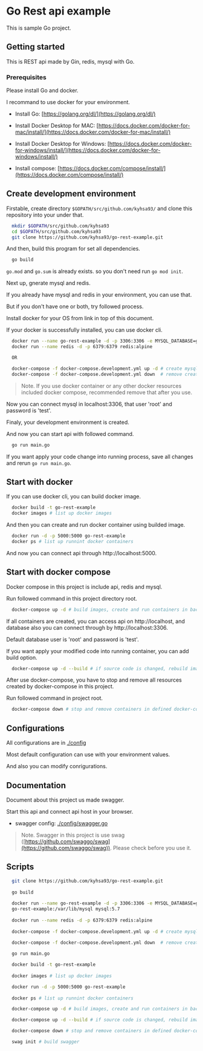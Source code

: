 # Go Rest api example

This is sample Go project.

## Getting started

This is REST api made by Gin, redis, mysql with Go.

### Prerequisites

Please install Go and docker.

I recommand to use docker for your environment.

 * Install Go: [https://golang.org/dl/](https://golang.org/dl/)

 * Install Docker Desktop for MAC: [https://docs.docker.com/docker-for-mac/install/](https://docs.docker.com/docker-for-mac/install/)

 * Install Docker Desktop for Windows: [https://docs.docker.com/docker-for-windows/install/](https://docs.docker.com/docker-for-windows/install/)

 * Install compose: [https://docs.docker.com/compose/install/](https://docs.docker.com/compose/install/)

## Create development environment

Firstable, create directory `$GOPATH/src/github.com/kyhsa93/` and clone this repository into your under that.

```bash
  mkdir $GOPATH/src/github.com/kyhsa93
  cd $GOPATH/src/github.com/kyhsa93
  git clone https://github.com/kyhsa93/go-rest-example.git
```

And then, build this program for set all dependencies.


```bash
  go build
```

`go.mod` and `go.sum` is already exists. so you don't need run `go mod init`.

Next up, gnerate mysql and redis.

If you already have mysql and redis in your environment, you can use that.

But if you don't have one or both, try followed process.

Install docker for your OS from link in top of this document.

If your docker is successfully installed, you can use docker cli.

```bash
  docker run --name go-rest-example -d -p 3306:3306 -e MYSQL_DATABASE=go-rest-example -e MYSQL_ROOT_PASSWORD=test -v ~/database/go-rest-example:/var/lib/mysql mysql:5.7
  docker run --name redis -d -p 6379:6379 redis:alpine

  OR

  docker-compose -f docker-compose.development.yml up -d # create mysql, redis container for development environment
  docker-compose -f docker-compose.development.yml down  # remove created containers
```

> Note. If you use docker container or any other docker resources included docker compose, recommended remove that after you use.

Now you can connect mysql in localhost:3306, that user 'root' and password is 'test'.

Finaly, your development environment is created.

And now you can start api with followed command.

```bash
  go run main.go
```

If you want apply your code change into running process, save all changes and rerun `go run main.go`.

## Start with docker

If you can use docker cli, you can build docker image.

```bash
  docker build -t go-rest-example
  docker images # list up docker images
```

And then you can create and run docker container using builded image.

```bash
  docker run -d -p 5000:5000 go-rest-example
  docker ps # list up runnint docker containers
```

And now you can connect api through http://localhost:5000.

## Start with docker compose

Docker compose in this project is include api, redis and mysql.

Run followed command in this project directory root.

```bash
  docker-compose up -d # build images, create and run containers in background process
```

If all containers are created, you can access api on http://localhost, and database also you can connect through by http://localhost:3306.

Default database user is 'root' and password is 'test'.

If you want apply your modified code into running container, you can add build option.

```bash
  docker-compose up -d --build # if source code is changed, rebuild image, recreate and start containers.
```

After use docker-compose, you have to stop and remove all resources created by docker-compose in this project.

Run followed command in project root.

```bash
  docker-compose down # stop and remove containers in defined docker-compose.yml
```

## Configurations

All configurations are in [./config](https://github.com/kyhsa93/go-rest-example/tree/master/config)

Most default configuration can use with your environment values.

And also you can modify conrigurations.

## Documentation

Document about this project us made swagger.

Start this api and connect api host in your browser.

 * swagger config: [./config/swagger.go](https://github.com/kyhsa93/go-rest-example/blob/master/config/swagger.go)

> Note. Swagger in this project is use swag ([https://github.com/swaggo/swag](https://github.com/swaggo/swag)). Please check before you use it.

## Scripts

```bash
  git clone https://github.com/kyhsa93/go-rest-example.git
  
  go build
  
  docker run --name go-rest-example -d -p 3306:3306 -e MYSQL_DATABASE=go-rest-example -e MYSQL_ROOT_PASSWORD=test -v ~/database/
  go-rest-example:/var/lib/mysql mysql:5.7
  
  docker run --name redis -d -p 6379:6379 redis:alpine
  
  docker-compose -f docker-compose.development.yml up -d # create mysql, redis container for development environment
  
  docker-compose -f docker-compose.development.yml down  # remove created containers

  go run main.go

  docker build -t go-rest-example
  
  docker images # list up docker images

  docker run -d -p 5000:5000 go-rest-example
  
  docker ps # list up runnint docker containers

  docker-compose up -d # build images, create and run containers in background process

  docker-compose up -d --build # if source code is changed, rebuild image, recreate and start containers.

  docker-compose down # stop and remove containers in defined docker-compose.yml

  swag init # build swagger
```
